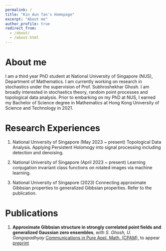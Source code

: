 ```yaml
---
permalink: /
title: "Kin Aun Tan's Homepage"
excerpt: "About me"
author_profile: true
redirect_from: 
  - /about/
  - /about.html
---
```


About me 
======
I am a third year PhD student at National University of Singapore (NUS), Department of Mathematics. I am currently working on research in stochastics under the supervision of Prof. Subhroshekhar Ghosh. I am broadly interested in stochastics theory, random point processes and topological data analysis. Prior to embarking on my PhD at NUS, I earned my Bachelor of Science degree in Mathematics at Hong Kong University of Science and Technology in 2021. 


Research Experiences 
======
1. National University of Singapore (May 2023 ~ present)
  Topological Data Analysis. Applying Persistent Holomogy into signal processing including detection and denoising. 

2. National University of Singapore (April 2023 ~ present)
   Learning conjugation invariant class functions on rotated images via machine learning.

3. National University of Singapore (2023)
   Connecting approximate Gibbsian properties to generalized Gibbsian properties. Refer to the publication.  
   
Publications
======
1. **Approximate Gibbsian structure in strongly correlated point fields and generalized Gaussian zero ensembles**, *with S. Ghosh, U. Gangopadhyay* <ins>Communications in Pure Appl. Math. (CPAM),</ins> to appear <br>
   [preprint](https://arxiv.org/abs/2211.01940)




